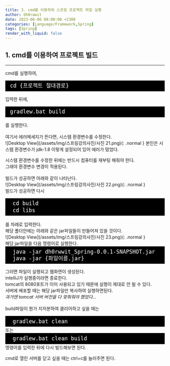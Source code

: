```yaml
---
title: 3. cmd를 이용하여 스프링 프로젝트 파일 실행
author: dh0rwwit
date: 2023-06-06 00:00:00 +2300
categories: [Language/Framework,Spring]
tags: [Spring]
render_with_liquid: false
---
```


## 1. cmd를 이용하여 프로젝트 빌드
---
cmd를 실행하여, <br>
<!-- HTML generated using hilite.me -->
<div style="background: #111111; overflow:auto;width:auto;border:solid black;font-size:17px;color:#ffffff;background:#000000;border-width:.2em .2em .2em .8em;padding:.2em .10em;"><pre style="margin: 0; line-height: 125%">cd {프로젝트 절대경로}
</pre></div>

입력한 뒤에, <br>
<!-- HTML generated using hilite.me -->
<div style="background: #111111; overflow:auto;width:auto;border:solid black;font-size:17px;color:#ffffff;background:#000000;border-width:.2em .2em .2em .8em;padding:.2em .10em;"><pre style="margin: 0; line-height: 125%">gradlew.bat build
</pre></div>

를 실행한다. <br>
<br>
여기서 에러메세지가 뜬다면, 시스템 환경변수를 수정한다. <br>
![Desktop View](/assets/img/스프링강의사진/사진 21.png){: .normal }
본인은 시스템 환경변수가 jdk-1.8 이렇게 설정되어 있어 에러가 떴었다. <br>

시스템 환경변수를 수정한 뒤에는 반드시 컴퓨터를 재부팅 해줘야 한다. <br>
그래야 환경변수 변경이 적용된다. <br>
<br>
빌드가 성공하면 아래와 같이 나타난다. <br>
![Desktop View](/assets/img/스프링강의사진/사진 22.png){: .normal }
<br>
빌드가 성공하면 다시  <br>
<!-- HTML generated using hilite.me -->
<div style="background: #111111; overflow:auto;width:auto;border:solid black;font-size:17px;color:#ffffff;background:#000000;border-width:.2em .2em .2em .8em;padding:.2em .6em;"><pre style="margin: 0; line-height: 125%">cd build
cd libs
</pre></div>
<br>
를 차례로 입력한다. <br>
해당 폴더안에는 아래와 같은 jar파일들이 만들어져 있을 것이다. <br>
![Desktop View](/assets/img/스프링강의사진/사진 23.png){: .normal }
<br>
해당 jar파일을 다음 명령어로 실행한다. <br>
<!-- HTML generated using hilite.me -->
<div style="background: #111111; overflow:auto;width:auto;border:solid black;font-size:17px;color:#ffffff;background:#000000;border-width:.2em .2em .2em .8em;padding:.2em .6em;"><pre style="margin: 0; line-height: 125%">java -jar dh0rwwit_Spring-0.0.1-SNAPSHOT.jar
java -jar {파일이름.jar}
</pre></div>

그러면 파일이 실행되고 웹화면이 생성된다. <br>
intelliJ가 실행중이라면 종료한다. <br>
tomcat의 8080포트가 이미 사용되고 있기 때문에 실행이 제대로 안 될 수 있다. <br>
서버에 배포할 때는 해당 jar파일만 복사하여 실행하면된다. <br>
_과거엔 tomcat 서버 버전을 다 맞춰줘야 했었다..._ <br>
<br>
build파일이 뭔가 지저분하여 클리어하고 싶을 때는 <br>
<!-- HTML generated using hilite.me -->
<div style="background: #111111; overflow:auto;width:auto;border:solid black;font-size:17px;color:#ffffff;background:#000000;border-width:.2em .2em .2em .8em;padding:.2em .6em;"><pre style="margin: 0; line-height: 125%">gradlew.bat clean
</pre></div>
또는  
<!-- HTML generated using hilite.me -->
<div style="background: #111111; overflow:auto;width:auto;border:solid black;font-size:17px;color:#ffffff;background:#000000;border-width:.2em .2em .2em .8em;padding:.2em .6em;"><pre style="margin: 0; line-height: 125%">gradlew.bat clean build
</pre></div>
명령어를 입력한 뒤에 다시 빌드해보면 된다. <br>

cmd로 열린 서버를 닫고 싶을 때는 ctrl+c를 눌러주면 된다. <br>




